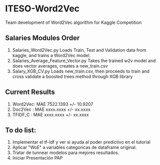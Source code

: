 # ITESO-Word2Vec
Team development of Word2Vec algorithm for Kaggle Competition

## Salaries Modules Order
1. Salaries_Word2Vec.py
  Loads Train, Test and Validation data from kaggle, and trains a Word2Vec model.
2. Salaries_Average_Feature_Vector.py
  Takes the trained w2v model and does vector averages, creates a new_train.csv
3. Salary_XGB_CV.py
  Loads new_train.csv, then proceeds to train and cross validate a boosted trees method through XGB library

## Current Results

1. Word2Vec: MAE 7522.1393 +/- 10.9207
2. Doc2Vec : MAE xxxx.xxxx +/- xx.xxxx
2. TFIDF_C : MAE xxxx.xxxx +/- xx.xxxx

## To do list:
1. Implementar el tf-idf y ver si ayuda al poder predictivo en el tutorial
2. Aplicar "WoE" a variables categoricas de dataframe original. 
3. Tratar de tunnear modelos para mejores resultados. 
4. Iniciar Presentación PAP

  
